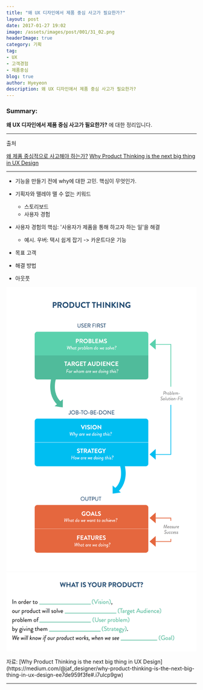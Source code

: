 ```yaml
---
title: "왜 UX 디자인에서 제품 중심 사고가 필요한가?"
layout: post
date: 2017-01-27 19:02
image: /assets/images/post/001/31_02.png
headerImage: true
category: 기획
tag:
- UX
- 고객경험
- 제품중심
blog: true
author: Hyeyeon
description: 왜 UX 디자인에서 제품 중심 사고가 필요한가?
---
```


### Summary:

**왜 UX 디자인에서 제품 중심 사고가 필요한가?** 에 대한 정리입니다.

---

출처

[왜 제품 중심적으로 사고해야 하는가?](http://ppss.kr/archives/87830)
[Why Product Thinking is the next big thing in UX Design](https://medium.com/@jaf_designer/why-product-thinking-is-the-next-big-thing-in-ux-design-ee7de959f3fe#.i7ulcp9gw)

---

* 기능을 만들기 전에 why에 대한 고민. 핵심이 무엇인가.

* 기획자와 뗄레야 뗄 수 없는 키워드
  * 스토리보드
  * 사용자 경험

* 사용자 경험의 핵심: '사용자가 제품을 통해 하고자 하는 일'을 해결
  * 예시. 우버: 택시 쉽게 잡기 -> 카운트다운 기능

* 목표 고객
* 해결 방법
* 아웃풋

![pic1](/assets/images/post/001/31_01.png)
![pic2](/assets/images/post/001/31_02.png)
<figcaption class="caption">자료: [Why Product Thinking is the next big thing in UX Design](https://medium.com/@jaf_designer/why-product-thinking-is-the-next-big-thing-in-ux-design-ee7de959f3fe#.i7ulcp9gw)</figcaption>

---
